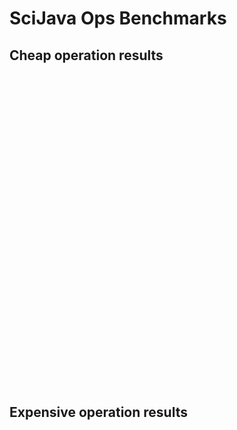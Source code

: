 # SciJava Ops Benchmarks

## Cheap operation results

<div>
<div class="dygraph" id="cheapIterationVsTime1" style="width: 50%; float:left"></div>
<div class="dygraph" id="cheapIterationVsTime25" style="width: 50%"></div>
</div>

<div>
<div class="dygraph" id="cheapResolutionVsTime1" style="width: 50%; float:left"></div>
<div class="dygraph" id="cheapResolutionVsTime10" style="width: 50%"></div>
</div>

## Expensive operation results

<div>
<div class="dygraph" id="expensiveIterationVsTime1" style="width: 50%; float:left"></div>
<div class="dygraph" id="expensiveIterationVsTime25" style="width: 50%"></div>
</div>

<div>
<div class="dygraph" id="expensiveResolutionVsTime1" style="width: 50%; float:left"></div>
<div class="dygraph" id="expensiveResolutionVsTime10" style="width: 50%"></div>
</div>

<!-- Populate graphs -->

<script type="text/javascript" src="https://cdn.jsdelivr.net/npm/dygraphs@2.1.0/dist/dygraph.min.js"></script>
<link rel="stylesheet" href="https://cdn.jsdelivr.net/npm/dygraphs@2.1.0/dist/dygraph.min.css" />
<style type="text/css">
  .dygraph {
    display: inline-block;
    max-width: 100%;
    width: 435px;
    height: 250px;
  }
  .dygraph-legend {
    background-color: rgba(200, 200, 255, 0.75) !important;
    padding: 4px;
    border: 1px solid #000;
    border-radius: 10px;
    box-shadow: 4px 4px 4px #888;
    pointer-events: none;
    width: 12em;
  }
  .dygraph-legend > span.highlight { background-color: rgba(255, 255, 200, 0.75) !important; }
  .dygraph-legend > span.highlight { display: inline; }
</style>


<script type="text/javascript">
  function plot(id, title, xlabel, data) {
    new Dygraph(document.getElementById(id), data, {
      title: title,
      titleHeight: 24,
      xlabel: xlabel,
      ylabel: "Time",
      includeZero: true,
      labelsSeparateLines: true,
      drawPoints: true,
      pointSize: 3,
      highlightCircleSize: 2,
      strokeWidth: 1,
      strokeBorderWidth: 1,
      highlightSeriesOpts: {
        strokeWidth: 3,
        strokeBorderWidth: 1,
        highlightCircleSize: 5
      }
    });
  }

<!--Begin Pasting Benchmark Data-->
plot("cheapIterationVsTime1", "Iteration x Time (ms) at 1 Mpx", "Iteration",
	"Iteration,ImageJ Ops,Raw,SciJava Ops\n" +
	"0,119,11,79\n" +
	"1,15,1,0\n" +
	"2,11,0,0\n" +
	"3,10,1,0\n" +
	"4,10,0,1\n" +
	"5,13,1,0\n" +
	"6,10,0,2\n" +
	"7,7,0,1\n" +
	"8,7,0,0\n" +
	"9,7,0,0");

plot("cheapIterationVsTime25", "Iteration x Time (ms) at 25 Mpx", "Iteration",
	"Iteration,ImageJ Ops,Raw,SciJava Ops\n" +
	"0,129,76,84\n" +
	"1,21,4,4\n" +
	"2,22,4,4\n" +
	"3,25,7,6\n" +
	"4,12,9,4\n" +
	"5,10,4,4\n" +
	"6,14,4,3\n" +
	"7,12,4,6\n" +
	"8,20,5,6\n" +
	"9,13,5,6");

plot("cheapResolutionVsTime1", "Resolution x Time (ms) at iteration #1", "Mpx",
	"Mpx,ImageJ Ops,Raw,SciJava Ops\n" +
	"0,119,11,79\n" +
	"1,118,20,67\n" +
	"2,122,34,100\n" +
	"3,122,14,67\n" +
	"4,118,60,58\n" +
	"5,118,26,85\n" +
	"6,116,100,59\n" +
	"7,113,23,66\n" +
	"8,129,76,84");

plot("cheapResolutionVsTime10", "Resolution x Time (ms) at iteration #10", "Mpx",
	"Mpx,ImageJ Ops,Raw,SciJava Ops\n" +
	"0,7,0,0\n" +
	"1,7,1,1\n" +
	"2,11,1,2\n" +
	"3,8,3,3\n" +
	"4,11,3,2\n" +
	"5,10,3,3\n" +
	"6,8,3,4\n" +
	"7,11,5,7\n" +
	"8,13,5,6");

plot("expensiveIterationVsTime1", "Iteration x Time (ms) at 1 Mpx", "Iteration",
	"Iteration,ImageJ Ops,Raw,SciJava Ops\n" +
	"0,61,60,50\n" +
	"1,40,41,33\n" +
	"2,39,33,34\n" +
	"3,37,33,32\n" +
	"4,34,30,29\n" +
	"5,33,29,27\n" +
	"6,30,26,26\n" +
	"7,29,25,23\n" +
	"8,27,23,23\n" +
	"9,27,23,22");

plot("expensiveIterationVsTime25", "Iteration x Time (ms) at 25 Mpx", "Iteration",
	"Iteration,ImageJ Ops,Raw,SciJava Ops\n" +
	"0,798,837,783\n" +
	"1,790,784,781\n" +
	"2,785,780,774\n" +
	"3,761,756,757\n" +
	"4,731,730,731\n" +
	"5,699,694,693\n" +
	"6,649,645,640\n" +
	"7,599,590,594\n" +
	"8,570,566,566\n" +
	"9,557,551,550");

plot("expensiveResolutionVsTime1", "Resolution x Time (ms) at iteration #1", "Mpx",
	"Mpx,ImageJ Ops,Raw,SciJava Ops\n" +
	"0,61,60,50\n" +
	"1,139,205,124\n" +
	"2,235,304,221\n" +
	"3,331,368,307\n" +
	"4,424,466,407\n" +
	"5,513,557,488\n" +
	"6,596,601,592\n" +
	"7,700,743,674\n" +
	"8,798,837,783");

plot("expensiveResolutionVsTime10", "Resolution x Time (ms) at iteration #10", "Mpx",
	"Mpx,ImageJ Ops,Raw,SciJava Ops\n" +
	"0,27,23,22\n" +
	"1,92,87,87\n" +
	"2,160,156,154\n" +
	"3,222,217,218\n" +
	"4,293,287,286\n" +
	"5,358,352,346\n" +
	"6,424,420,416\n" +
	"7,480,478,478\n" +
	"8,557,551,550");
<!--End Pasting Benchmark Data-->
</script>
